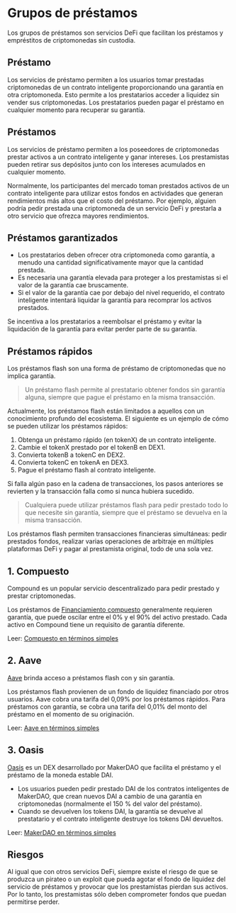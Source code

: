 # Grupos de préstamos

Los grupos de préstamos son servicios DeFi que facilitan los préstamos y empréstitos de criptomonedas sin custodia.

## Préstamo

Los servicios de préstamo permiten a los usuarios tomar prestadas criptomonedas de un contrato inteligente proporcionando una garantía en otra criptomoneda. Esto permite a los prestatarios acceder a liquidez sin vender sus criptomonedas. Los prestatarios pueden pagar el préstamo en cualquier momento para recuperar su garantía.

## Préstamos

Los servicios de préstamo permiten a los poseedores de criptomonedas prestar activos a un contrato inteligente y ganar intereses. Los prestamistas pueden retirar sus depósitos junto con los intereses acumulados en cualquier momento.

Normalmente, los participantes del mercado toman prestados activos de un contrato inteligente para utilizar estos fondos en actividades que generan rendimientos más altos que el costo del préstamo. Por ejemplo, alguien podría pedir prestada una criptomoneda de un servicio DeFi y prestarla a otro servicio que ofrezca mayores rendimientos.

## Préstamos garantizados

- Los prestatarios deben ofrecer otra criptomoneda como garantía, a menudo una cantidad significativamente mayor que la cantidad prestada.
- Es necesaria una garantía elevada para proteger a los prestamistas si el valor de la garantía cae bruscamente.
- Si el valor de la garantía cae por debajo del nivel requerido, el contrato inteligente intentará liquidar la garantía para recomprar los activos prestados.

Se incentiva a los prestatarios a reembolsar el préstamo y evitar la liquidación de la garantía para evitar perder parte de su garantía.

## Préstamos rápidos

Los préstamos flash son una forma de préstamo de criptomonedas que no implica garantía.

> Un préstamo flash permite al prestatario obtener fondos sin garantía alguna, siempre que pague el préstamo en la misma transacción.

Actualmente, los préstamos flash están limitados a aquellos con un conocimiento profundo del ecosistema. El siguiente es un ejemplo de cómo se pueden utilizar los préstamos rápidos:

1. Obtenga un préstamo rápido (en tokenX) de un contrato inteligente.
2. Cambie el tokenX prestado por el tokenB en DEX1.
3. Convierta tokenB a tokenC en DEX2.
4. Convierta tokenC en tokenA en DEX3.
5. Pague el préstamo flash al contrato inteligente.

Si falla algún paso en la cadena de transacciones, los pasos anteriores se revierten y la transacción falla como si nunca hubiera sucedido.

> Cualquiera puede utilizar préstamos flash para pedir prestado todo lo que necesite sin garantía, siempre que el préstamo se devuelva en la misma transacción.

Los préstamos flash permiten transacciones financieras simultáneas: pedir prestados fondos, realizar varias operaciones de arbitraje en múltiples plataformas DeFi y pagar al prestamista original, todo de una sola vez.

## 1. Compuesto

Compound es un popular servicio descentralizado para pedir prestado y prestar criptomonedas.

Los préstamos de [Financiamiento compuesto](https://compound.finance/markets) generalmente requieren garantía, que puede oscilar entre el 0% y el 90% del activo prestado. Cada activo en Compound tiene un requisito de garantía diferente.

Leer: [Compuesto en términos simples](../../token_guides/es/compound.md)

## 2. Aave

[Aave](https://app.aave.com/home) brinda acceso a préstamos flash con y sin garantía.

Los préstamos flash provienen de un fondo de liquidez financiado por otros usuarios. Aave cobra una tarifa del 0,09% por los préstamos rápidos. Para préstamos con garantía, se cobra una tarifa del 0,01% del monto del préstamo en el momento de su originación.

Leer: [Aave en términos simples](../../token_guides/es/aave.md)

## 3. Oasis

[Oasis](https://oasis.app/) es un DEX desarrollado por MakerDAO que facilita el préstamo y el préstamo de la moneda estable DAI.

- Los usuarios pueden pedir prestado DAI de los contratos inteligentes de MakerDAO, que crean nuevos DAI a cambio de una garantía en criptomonedas (normalmente el 150 % del valor del préstamo).
- Cuando se devuelven los tokens DAI, la garantía se devuelve al prestatario y el contrato inteligente destruye los tokens DAI devueltos.

Leer: [MakerDAO en términos simples](../../token_guides/es/makerdao.md)

## Riesgos

Al igual que con otros servicios DeFi, siempre existe el riesgo de que se produzca un pirateo o un exploit que pueda agotar el fondo de liquidez del servicio de préstamos y provocar que los prestamistas pierdan sus activos. Por lo tanto, los prestamistas sólo deben comprometer fondos que puedan permitirse perder.